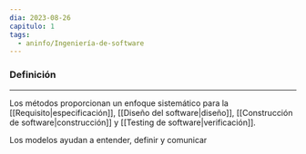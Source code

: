 ```yaml
---
dia: 2023-08-26
capitulo: 1
tags:
  - aninfo/Ingeniería-de-software
---
```

### Definición
---
Los métodos proporcionan un enfoque sistemático para la [[Requisito|especificación]], [[Diseño del software|diseño]], [[Construcción de software|construcción]] y [[Testing de software|verificación]].

Los modelos ayudan a entender, definir y comunicar